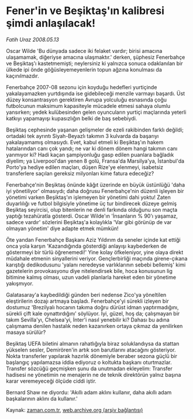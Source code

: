 # Fener'in ve Beşiktaş'ın kalibresi şimdi anlaşılacak!

*Fatih Uraz 2008.05.13*

<tr><td class="metin" colspan="2" style="padding-top: 20px; padding-left: 5px; padding-right: 10px;">Oscar Wilde 'Bu dünyada sadece iki felaket vardır; birisi amacına ulaşamamak, diğeriyse amacına ulaşmaktır.' derken, şüphesiz Fenerbahçe ve Beşiktaş'ı kastetmemişti; neylersiniz ki yalnızca sonuca odaklanılan bir ülkede ipi önde göğüsleyemeyenlerin topun ağzına konulması da kaçınılmazdır.</td></tr><tr><td class="metin" colspan="2" style="padding-top: 20px; padding-left: 5px; padding-right: 10px;"><p>Fenerbahçe 2007-08 sezonu için koyduğu hedefleri yurtiçinde yakalayamazken yurtdışında ise gidebileceği menzile varmayı başardı. Üst düzey konsantrasyon gerektiren Avrupa yolculuğu esnasında çoğu futbolcunun maksimum kapasiteyle mücadele etmesi sahaya olumlu yansırken; yedek kulübesinden gelen oyuncuların yurtiçi maçlarında yeterli katkıyı yapamayışı kupasızlığın belki de baş sebebiydi.
<p>Beşiktaş cephesinde yaşanan gelişmeler de ezeli rakibinden farklı değildi; ortadaki tek ayrıntı Siyah-Beyazlı takımın 3 kulvarda da başarıyı yakalayamamış olmasıydı. Evet, kabul etmeli ki Beşiktaş'ın hakem hatalarından canı çok yandı; ne var ki dönem dönem hangi takımın canı yanmıyor ki? Hadi kaçan şampiyonluğu gasp edilen puanlara bağladık diyelim; ya Liverpool'dan yenen 8 golü, Fransa'da Marsilya'ya, İstanbul'da Porto'ya hediye edilen maçları, düşen Rize'ye elenmeyi, isabetsiz transferlere saçılan gereksiz milyonları kime fatura edeceğiz?
<p>Fenerbahçe'nin Beşiktaş önünde kâğıt üzerinde en büyük üstünlüğü 'daha iyi yönetiliyor' olmasıydı; daha doğrusu Fenerbahçe'nin düzenli işleyen bir yönetimi varken Beşiktaş'ın işlemeyen bir yönetimi dahi yoktu! Zaten duyarlılığı ve futbol bilgisiyle yönetime üç tur bindirecek düzeye gelmiş Beşiktaş seyircisi, olup bitenlerin ne denli farkında olduğunu son maçta yaptığı tezahüratla gösterdi. Oscar Wilde'ın 'İnsanların % 90'ı yaşamaz, sadece vardır' sözlerini Beşiktaş'a kolaylıkla 'Var gibi görünüp de var olmayan yönetim' diye adapte etmek mümkün!
<p>Öte yandan Fenerbahçe Başkanı Aziz Yıldırım da seneler içinde kat ettiği onca yola karşın 'Kazandığında gösterdiği anlayışı kaybederken de göstermeyi bir türlü öğrenemedi!' Yine kolay öfkeleniyor, yine olaya direkt müdahale etmenin sinyallerini veriyor. Gençlerbirliği maçında girene-çıkana karıştığı dedikodusunu 'yalanı neredeyse varlıklarının sebebi bellemiş' kimi gazetelerin provokasyonu diye nitelendirsek bile, hoca konusunun lig bitimine kalmış olması, uzun vadeli planlarla hareket eden bir yönetime yakışmıyor.
<p>Galatasaray'a kaybedildiği günden beri nedense Zico'ya yöneltilen eleştirilerin dozajı artmaya başladı. Fenerbahçe'yi sürekli izleyen bir dostumuz 'Brezilyalı hocanın takıma doğru dürüst idman yaptırmadığını, sürekli çift kale oynattırdığını' söylüyor. İyi, güzel, hoş da; çalışmayan bir takım Sevilla'yı, Chelsea'yi, İnter'i nasıl yenebilir ki? Dahası bu adına çalışmama denilen hastalık neden kazanırken ortaya çıkmaz da yenilirken masaya sürülür?
<p>Beşiktaş UEFA biletini almanın rahatlığıyla biraz soluklandıysa da stattan yükselen sesler, Demirören'in artık son barutlarını atacağını gösteriyor. Nokta transferler yapılarak hazırlık dönemiyle beraber sezona güçlü bir başlangıç yapılamazsa iddia ediyoruz o koltukta başkanı oturtmazlar. Transfer sözcüğü geçmişken şunu da unutmadan ekleyelim: Transfer hadisesi ne yönetimin ne menajerin ne de teknik direktörün yalnız başına karar veremeyeceği ölçüde ciddi iştir.
<p>Bernard Shaw ne diyordu: 'Akıllı adam aklını kullanır, daha akıllı adam başkalarının aklını da kullanır.'<br/></p></p></p></p></p></p></p></td></tr>

Kaynak: [zaman.com.tr](http://zaman.com.tr/yazar.do?yazino=688719), [web.archive.org (arşiv bağlantısı)](http://web.archive.org/web/20080804122358/http://www.zaman.com.tr:80/yazar.do?yazino=688719)
